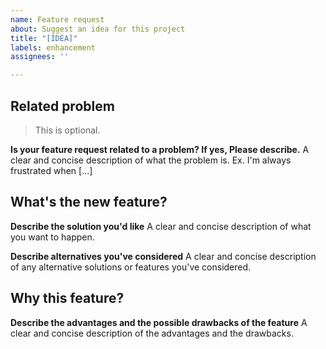```yaml
---
name: Feature request
about: Suggest an idea for this project
title: "[IDEA]"
labels: enhancement
assignees: ''

---
```


## Related problem

> This is optional.

**Is your feature request related to a problem? If yes, Please describe.**
A clear and concise description of what the problem is. Ex. I'm always frustrated when [...]

## What's the new feature?

**Describe the solution you'd like**
A clear and concise description of what you want to happen.

**Describe alternatives you've considered**
A clear and concise description of any alternative solutions or features you've considered.

## Why this feature?

**Describe the advantages and the possible drawbacks of the feature**
A clear and concise description of the advantages and the drawbacks.
